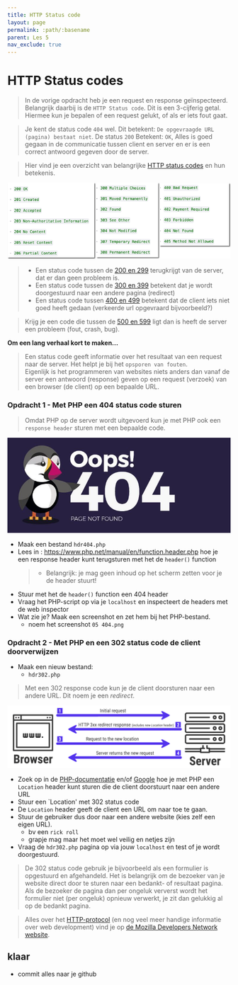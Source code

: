 ```yaml
---
title: HTTP Status code
layout: page 
permalink: :path/:basename 
parent: Les 5 
nav_exclude: true
---
```


# HTTP Status codes

> In de vorige opdracht heb je een request en response geïnspecteerd. Belangrijk daarbij is de `HTTP Status code`.
Dit is een 3-cijferig getal. Hiermee kun je bepalen of een request gelukt, of als er iets fout gaat.

> Je kent de status code `404` wel. Dit betekent: `De opgevraagde URL (pagina) bestaat niet`.
De status `200` Betekent: `OK`, Alles is goed gegaan in de communicatie tussen client en server en er is een correct antwoord gegeven door de server.

> Hier vind je een overzicht van belangrijke [HTTP status codes](https://developer.mozilla.org/en-US/docs/Web/HTTP/Status) en hun betekenis. 

![Status codes](img/status-codes.png)

> - Een status code tussen de [200 en 299](https://developer.mozilla.org/en-US/docs/Web/HTTP/Status#successful_responses) terugkrijgt van de server, dat er dan geen probleem is.
> - Een status code tussen de [300 en 399](https://developer.mozilla.org/en-US/docs/Web/HTTP/Status#redirection_messages) betekent dat je wordt doorgestuurd naar een andere pagina (redirect)
> - Een status code tussen [400 en 499](https://developer.mozilla.org/en-US/docs/Web/HTTP/Status#client_error_responses) betekent dat de client iets niet goed heeft gedaan (verkeerde url opgevraard bijvoorbeeld?)

> Krijg je een code die tussen de [500 en 599](https://developer.mozilla.org/en-US/docs/Web/HTTP/Status#server_error_responses) ligt dan is heeft de server een probleem (fout, crash, bug).


**Om een lang verhaal kort te maken...**

> Een status code geeft informatie over het resultaat van een request naar de server. Het helpt je bij het `opsporen van fouten`.  
Eigenlijk is het programmeren van websites niets anders dan vanaf de server een antwoord (response) geven op een request (verzoek) van een browser (de client) op een bepaalde URL. 

### Opdracht 1 - Met PHP een 404 status code sturen

> Omdat PHP op de server wordt uitgevoerd kun je met PHP ook een `response header` sturen met een bepaalde code.

![302 Redirect](img/error_404.jpeg)

- Maak een bestand `hdr404.php`
- Lees in : https://www.php.net/manual/en/function.header.php hoe je een response header kunt terugsturen met het de `header()` function
    > - Belangrijk: je mag geen inhoud op het scherm zetten voor je de header stuurt!
- Stuur met het de `header()` function een 404 header
- Vraag het PHP-script op via je `localhost` en inspecteert de headers met de web inspector
- Wat zie je? Maak een screenshot en zet hem bij het PHP-bestand.
    - noem het screenshot `05 404.png`

### Opdracht 2 - Met PHP en een 302 status code de client doorverwijzen

- Maak een nieuw bestand:
    - `hdr302.php`  

> Met een 302 response code kun je de client doorsturen naar een andere URL. Dit noem je een *redirect*.

![302 Redirect](img/redirect_302.png)

- Zoek op in de [PHP-documentatie](https://www.php.net/manual/en/function.header.php) en/of [Google](https://www.google.com/search?q=header+location+redirect+302+php) hoe je met PHP een `Location` header kunt sturen die de client doorstuurt naar een andere URL
- Stuur een `Location' met 302 status code
- De `Location` header geeft de client een URL om naar toe te gaan. 
- Stuur de gebruiker dus door naar een andere website (kies zelf een eigen URL).
    - bv een `rick roll` 
    - grapje mag maar het moet wel veilig en netjes zijn
- Vraag de `hdr302.php` pagina op via jouw `localhost` en test of je wordt doorgestuurd.


> De 302 status code gebruik je bijvoorbeeld als een formulier is opgestuurd en afgehandeld. Het is belangrijk om de bezoeker van je website direct door te sturen naar een bedankt- of resultaat pagina.
Als de bezoeker de pagina dan per ongeluk ververst wordt het formulier niet (per ongeluk) opnieuw verwerkt, je zit dan gelukkig al op de bedankt pagina.

> Alles over het [HTTP-protocol](https://developer.mozilla.org/en-US/docs/Web/HTTP) (en nog veel meer handige informatie over web development) vind je op [de Mozilla Developers Network website](https://developer.mozilla.org/en-US/docs/Learn). 


## klaar
- commit alles naar je github

